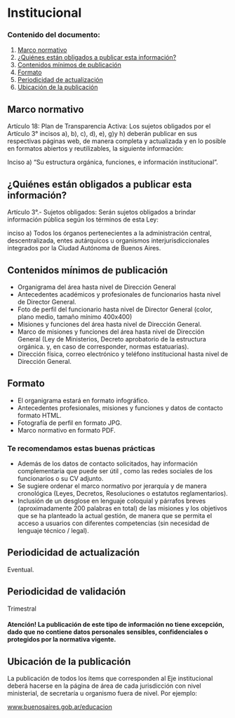 <h1>Institucional</h1> 

<h3>  Contenido del documento: </h3> 
<ol>
 <li><a href="#marco">Marco normativo</a></li>
 <li><a href="#obligados">¿Quiénes están obligados a publicar esta información?</a></li>
 <li><a href="#contenidos">Contenidos mínimos de publicación</a></li>
 <li><a href="#formato">Formato</a></li>
 <li><a href="#perio">Periodicidad de actualización</a></li>
 <li><a href="#ubicacion">Ubicación de la publicación</a></li>
</ol>

<h2 id="marco">Marco normativo</h2>  
<p>
Artículo 18: Plan de Transparencia Activa: Los sujetos obligados por el Artículo 3° incisos a), b), c), d), e), g)y h) deberán publicar en sus respectivas páginas web, de manera completa y actualizada y en lo posible en formatos abiertos y reutilizables, la siguiente información:

Inciso a) “Su estructura orgánica, funciones, e información institucional”.
</p>

<h2 id="obligados"> ¿Quiénes están obligados a publicar esta información?</h2> 
<p>
Artículo 3°.- Sujetos obligados: Serán sujetos obligados a brindar información pública según los términos de esta Ley:

inciso a) Todos los órganos pertenecientes a la administración central, descentralizada, entes autárquicos u organismos interjurisdiccionales integrados por la Ciudad Autónoma de Buenos Aires.
</p>

<h2 id="contenidos"> Contenidos mínimos de publicación </h2> 

<p>
<ul>
<li> Organigrama del área hasta nivel de Dirección General </li>
<li> Antecedentes académicos y profesionales de funcionarios hasta nivel de Director General. </li>
<li> Foto de perfil del funcionario hasta nivel de Director General (color, plano medio, tamaño mínimo 400x400) </li>
<li> Misiones y funciones del área hasta nivel de Dirección General.  </li>
<li> Marco de misiones y funciones del área hasta nivel de Dirección General (Ley de Ministerios, Decreto aprobatorio de la estructura orgánica. y, en caso de corresponder, normas estatuarias). </li>
<li> Dirección física, correo electrónico y teléfono institucional hasta nivel de Dirección General. </li>
</ul>
</p>

<h2 id="formato"> Formato </h2>
<p>
<ul>
<li> El organigrama estará en formato infográfico. </li>
<li> Antecedentes profesionales, misiones y funciones y datos de contacto formato HTML. </li>
<li> Fotografía de perfil en formato JPG. </li>
<li> Marco normativo en formato PDF. </li>
</ul>
</p>

<h3>Te recomendamos estas buenas prácticas</h3>
<p>
<ul>
<li> Además de los datos de contacto solicitados, hay información complementaria que puede ser útil , como las redes sociales de los funcionarios o su CV adjunto. </li>
<li> Se sugiere ordenar el marco normativo por jerarquía y de manera cronológica (Leyes, Decretos, Resoluciones o estatutos reglamentarios). </li>
<li> Inclusión de un desglose en lenguaje coloquial y párrafos breves (aproximadamente 200 palabras en total) de las misiones y los objetivos que se ha planteado la actual gestión, de manera que se permita el acceso a usuarios con diferentes competencias (sin necesidad de lenguaje técnico / legal).  </li>
</ul>
</p>

<h2 id="perio"> Periodicidad de actualización</h2>
<p>Eventual.</p>

<h2 id="valid">Periodicidad de validación</h2>

<p>Trimestral</p>

<h4>Atención! La publicación de este tipo de información no tiene excepción, dado que no contiene datos personales sensibles, confidenciales o protegidos por la normativa vigente.
</h4>
 
<h2 id="ubicacion"> Ubicación de la publicación</h2>
<p>La publicación de todos los ítems que corresponden al Eje institucional deberá hacerse en la página de área de cada jurisdicción con nivel ministerial, de secretaría u organismo fuera de nivel. Por ejemplo:

<a href="www.buenosaires.gob.ar/organigrama"> www.buenosaires.gob.ar/educacion </a>
</br>
</p>
